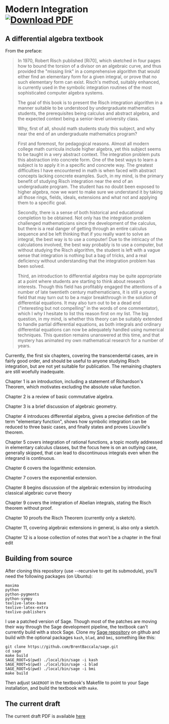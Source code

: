 # Modern Integration &nbsp;&nbsp;&nbsp;&nbsp;[![Download PDF](https://img.shields.io/badge/Download-PDF-brightgreen.svg?style=for-the-badge)](http://www.freesoft.org/ModernIntegration/ModernIntegration.pdf)
## A differential algebra textbook

From the preface:

> In 1970, Robert Risch published [Ri70], which sketched in four pages
> how to bound the torsion of a divisor on an algebraic curve, and
> thus provided the "missing link" in a comprehensive algorithm that
> would either find an elementary form for a given integral, or prove
> that no such elementary form can exist.  Risch's method, suitably
> enhanced, is currently used in the symbolic integration routines of
> the most sophisticated computer algebra systems.
>
> The goal of this book is to present the Risch integration algorithm
> in a manner suitable to be understood by undergraduate mathematics
> students, the prerequisites being calculus and abstract algebra, and
> the expected context being a senior-level university class.
>
> Why, first of all, should math students study this subject, and why
> near the end of an undergraduate mathematics program?
>
> First and foremost, for pedagogical reasons.  Almost all modern
> college math curricula include higher algebra, yet this subject seems
> to be taught in a very abstract context.  The integration problem puts
> this abstraction into concrete form.
> One of the best ways to learn a subject
> is to apply it in a specific and concrete way.  The greatest
> difficulties I have encountered in math is when faced with abstract
> concepts lacking concrete examples.  Such, in my mind, is the primary
> benefit of studying Risch integration near the end of an undergraduate
> program.  The student has no doubt been exposed to higher algebra, now
> we want to make sure we understand it by taking all those rings,
> fields, ideals, extensions and what not and applying them to a
> specific goal.
>
> Secondly, there is a sense of both historical and educational
> completion to be obtained.  Not only has the integration problem
> challenged mathematicians since the development of the calculus, but
> there is a real danger of getting through an entire calculus sequence
> and be left thinking that if you really want to solve an integral, the
> best way is to use a computer!  Due to the intricacy of the
> calculations involved, the best way probably is to use a computer, but
> without studying the Risch algorithm, the student is left with a vague
> sense that integration is nothing but a bag of tricks, and
> a real deficiency without
> understanding that the integration problem has been solved.
>
> Third, an introduction to differential algebra may be quite
> appropriate at a point where students are starting to think about
> research interests.  Though this field has profitably engaged the
> attentions of a number of late twentieth century mathematicians, it is
> still a young field that may turn out to be a major breakthrough in
> the solution of differential equations.  It may also turn out to be a
> dead end ("interesting but not compelling" in the words of one
> commentator), which I why I hesitate to list this reason first on my
> list.  The big question, in my mind, is whether this theory can be
> suitably extended to handle partial differential equations, as both
> integrals and ordinary differential equations can now be adequately
> handled using numerical techniques.  This question remains unanswered
> at this time, and that mystery has animated my own mathematical
> research for a number of years.


Currently, the first six chapters, covering the transcendental cases, are in fairly good order,
and should be useful to anyone studying Risch integration,
but are not yet suitable for publication.  The remaining chapters are
still woefully inadequate.

Chapter 1 is an introduction, including a statement of Richardson's Theorem, which motivates
excluding the absolute value function.

Chapter 2 is a review of basic commutative algebra.

Chapter 3 is a brief discussion of algebraic geometry.

Chapter 4 introduces differential algebra, gives a precise definition of
the term "elementary function", shows how symbolic integration can be
reduced to three basic cases, and finally states and proves Liouville's theorem.

Chapter 5 covers integration of rational functions, a topic mostly addressed in elementary
calculus classes, but the focus here is on an outlying case, generally skipped, that
can lead to discontinuous integrals even when the integrand is continuous.

Chapter 6 covers the logarithmic extension.

Chapter 7 covers the exponential extension.

Chapter 8 begins discussion of the algebraic extension by introducing classical algebraic curve theory

Chapter 9 covers the integration of Abelian integrals, stating the Risch theorem without proof.

Chapter 10 proofs the Risch Theorem (currently only a sketch).

Chapter 11, covering algebraic extensions in general, is also only a sketch.

Chapter 12 is a loose collection of notes that won't be a chapter in the final edit

## Building from source

After cloning this repository (use --recursive to get its submodule), you'll need the following packages (on Ubuntu):

    maxima
    python
    python-pygments
    python-sympy
    texlive-latex-base
    texlive-latex-extra
    texlive-publishers

I use a patched version of Sage.  Though most of the patches are
moving their way through the Sage development pipeline, the textbook
can't currently build with a stock Sage.  Clone my [Sage repository](https://github.com/BrentBaccala/sage)
on github and build with the optional packages `kash`, `blad`, and `bmi`, something like this:

    git clone https://github.com/BrentBaccala/sage.git
    cd sage
    make build
    SAGE_ROOT=$(pwd) ./local/bin/sage -i kash
    SAGE_ROOT=$(pwd) ./local/bin/sage -i blad
    SAGE_ROOT=$(pwd) ./local/bin/sage -i bmi
    make build

Then adjust `SAGEROOT` in the textbook's Makefile to point to your Sage installation,
and build the textbook with `make`.

## The current draft

The current draft PDF is available [here](http://www.freesoft.org/ModernIntegration/ModernIntegration.pdf)
